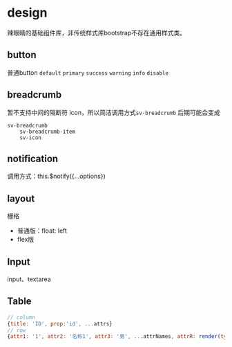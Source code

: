 # design

辣眼睛的基础组件库，非传统样式库bootstrap不存在通用样式类。

## button
普通button `default` `primary` `success` `warning` `info` `disable`

## breadcrumb
暂不支持中间的隔断符 icon，所以简洁调用方式`sv-breadcrumb`
后期可能会变成

```pug
sv-breadcrumb
    sv-breadcrumb-item
    sv-icon
```

## notification
调用方式：this.$notify({...options})

## layout
栅格
- 普通版：float: left
- flex版

## Input
input、textarea

## Table
```js
// column
{title: 'ID', prop:'id', ...attrs}
// row
{attr1: '1', attr2: '名称1', attr3: '男', ...attrNames, attrR: render(type: slot)}
```